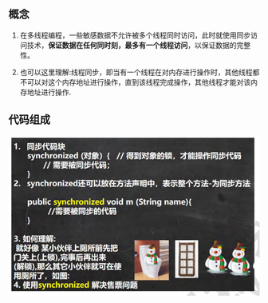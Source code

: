 ## 概念

1. 在多线程编程，一些敏感数据不允许被多个线程同时访问，此时就使用同步访问技术，**保证数据在任何同时刻，最多有一个线程访问**，以保证数据的完整性。

2. 也可以这里理解:线程同步，即当有一个线程在对内存进行操作时，其他线程都不可以对这个内存地址进行操作，直到该线程完成操作，其他线程才能对该内存地址进行操作.

## 代码组成

![image-20230624113635244](assets/image-20230624113635244.png)
